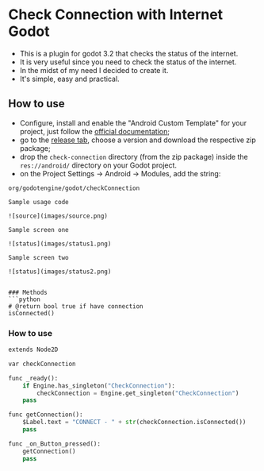 Check Connection with Internet Godot
===
- This is a plugin for godot 3.2 that checks the status of the internet.
- It is very useful since you need to check the status of the internet.
- In the midst of my need I decided to create it.
- It's simple, easy and practical.


How to use
----------
- Configure, install  and enable the "Android Custom Template" for your project, just follow the [official documentation](https://docs.godotengine.org/en/latest/getting_started/workflow/export/android_custom_build.html);
- go to the [release tab](https://github.com/alissonrichardy/check-connection-godot), choose a version and download the respective zip package;
- drop the ```check-connection``` directory (from the zip package) inside the ```res://android/``` directory on your Godot project.
- on the Project Settings -> Android -> Modules, add the string:

```
org/godotengine/godot/checkConnection

Sample usage code

![source](images/source.png)

Sample screen one

![status](images/status1.png)

Sample screen two

![status](images/status2.png)


### Methods
```python
# @return bool true if have connection
isConnected()

```

### How to use

```python
extends Node2D

var checkConnection

func _ready():
	if Engine.has_singleton("CheckConnection"):
		checkConnection = Engine.get_singleton("CheckConnection")
	pass

func getConnection():
	$Label.text = "CONNECT - " + str(checkConnection.isConnected())
	pass

func _on_Button_pressed():
	getConnection()
	pass
```